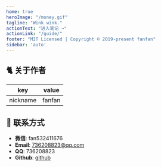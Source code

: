 ```yaml
---
home: true
heroImage: "/money.gif"
tagline: "Wink wink."
actionText: "进入笔记 →"
actionLink: "/guide/"
footer: "MIT Licensed | Copyright © 2019-present fanfan"
sidebar: 'auto'
---
```


## 🐈 关于作者

| key      | value                                        |
| -------- |----------------------------------------------|
| nickname | fanfan                                       |

## 🌈 联系方式

- **微信**: fan532411676
- **Email**: 736208823@qq.com
- **QQ**: 736208823
- **Github**: [github](https://github.com/fanfafafanfan)